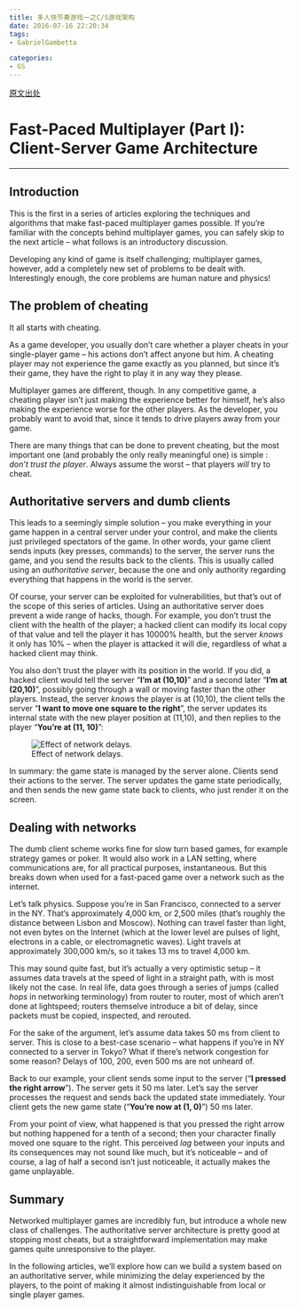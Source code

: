 ```yaml
---
title: 多人快节奏游戏一之C/S游戏架构
date: 2016-07-16 22:20:34
tags:
- GabrielGambetta

categories:
- GS
---
```


[原文出处](http://www.gabrielgambetta.com/client-server-game-architecture.html)

<h1 class="title">Fast-Paced Multiplayer (Part I): Client-Server Game Architecture</h1>

------------------

<h2 id="introduction">Introduction</h2>
<p>This is the first in a series of articles exploring the techniques and algorithms that make fast-paced multiplayer games possible. If you’re familiar with the concepts behind multiplayer games, you can safely skip to the next article – what follows is an introductory discussion.</p>
<p>Developing any kind of game is itself challenging; multiplayer games, however, add a completely new set of problems to be dealt with. Interestingly enough, the core problems are human nature and physics!</p>
<h2 id="the-problem-of-cheating">The problem of cheating</h2>
<p>It all starts with cheating.</p>
<p>As a game developer, you usually don’t care whether a player cheats in your single-player game – his actions don’t affect anyone but him. A cheating player may not experience the game exactly as you planned, but since it’s their game, they have the right to play it in any way they please.</p>
<p>Multiplayer games are different, though. In any competitive game, a cheating player isn’t just making the experience better for himself, he’s also making the experience worse for the other players. As the developer, you probably want to avoid that, since it tends to drive players away from your game.</p>
<p>There are many things that can be done to prevent cheating, but the most important one (and probably the only really meaningful one) is simple : <em>don’t trust the player</em>. Always assume the worst – that players <em>will</em> try to cheat.</p>
<h2 id="authoritative-servers-and-dumb-clients">Authoritative servers and dumb clients</h2>
<p>This leads to a seemingly simple solution – you make everything in your game happen in a central server under your control, and make the clients just privileged spectators of the game. In other words, your game client sends inputs (key presses, commands) to the server, the server runs the game, and you send the results back to the clients. This is usually called using an <em>authoritative server</em>, because the one and only authority regarding everything that happens in the world is the server.</p>
<p>Of course, your server can be exploited for vulnerabilities, but that’s out of the scope of this series of articles. Using an authoritative server does prevent a wide range of hacks, though. For example, you don’t trust the client with the health of the player; a hacked client can modify its local copy of that value and tell the player it has 10000% health, but the server <em>knows</em> it only has 10% – when the player is attacked it will die, regardless of what a hacked client may think.</p>
<p>You also don’t trust the player with its position in the world. If you did, a hacked client would tell the server “<strong>I’m at (10,10)</strong>” and a second later “<strong>I’m at (20,10)</strong>”, possibly going through a wall or moving faster than the other players. Instead, the server <em>knows</em> the player is at (10,10), the client tells the server “<strong>I want to move one square to the right</strong>”, the server updates its internal state with the new player position at (11,10), and then replies to the player “<strong>You’re at (11, 10)</strong>”:</p>
<figure>
<img src="/img/fpm1-01.png" alt="Effect of network delays." /><figcaption>Effect of network delays.</figcaption>
</figure>
<p>In summary: the game state is managed by the server alone. Clients send their actions to the server. The server updates the game state periodically, and then sends the new game state back to clients, who just render it on the screen.</p>
<h2 id="dealing-with-networks">Dealing with networks</h2>
<p>The dumb client scheme works fine for slow turn based games, for example strategy games or poker. It would also work in a LAN setting, where communications are, for all practical purposes, instantaneous. But this breaks down when used for a fast-paced game over a network such as the internet.</p>
<p>Let’s talk physics. Suppose you’re in San Francisco, connected to a server in the NY. That’s approximately 4,000 km, or 2,500 miles (that’s roughly the distance between Lisbon and Moscow). Nothing can travel faster than light, not even bytes on the Internet (which at the lower level are pulses of light, electrons in a cable, or electromagnetic waves). Light travels at approximately 300,000 km/s, so it takes 13 ms to travel 4,000 km.</p>
<p>This may sound quite fast, but it’s actually a very optimistic setup – it assumes data travels at the speed of light in a straight path, with is most likely not the case. In real life, data goes through a series of jumps (called <em>hops</em> in networking terminology) from router to router, most of which aren’t done at lightspeed; routers themselve introduce a bit of delay, since packets must be copied, inspected, and rerouted.</p>
<p>For the sake of the argument, let’s assume data takes 50 ms from client to server. This is close to a best-case scenario – what happens if you’re in NY connected to a server in Tokyo? What if there’s network congestion for some reason? Delays of 100, 200, even 500 ms are not unheard of.</p>
<p>Back to our example, your client sends some input to the server (“<strong>I pressed the right arrow</strong>”). The server gets it 50 ms later. Let’s say the server processes the request and sends back the updated state immediately. Your client gets the new game state (“<strong>You’re now at (1, 0)</strong>”) 50 ms later.</p>
<p>From your point of view, what happened is that you pressed the right arrow but nothing happened for a tenth of a second; then your character finally moved one square to the right. This perceived <em>lag</em> between your inputs and its consequences may not sound like much, but it’s noticeable – and of course, a lag of half a second isn’t just noticeable, it actually makes the game unplayable.</p>
<h2 id="summary">Summary</h2>
<p>Networked multiplayer games are incredibly fun, but introduce a whole new class of challenges. The authoritative server architecture is pretty good at stopping most cheats, but a straightforward implementation may make games quite unresponsive to the player.</p>
<p>In the following articles, we’ll explore how can we build a system based on an authoritative server, while minimizing the delay experienced by the players, to the point of making it almost indistinguishable from local or single player games.</p>